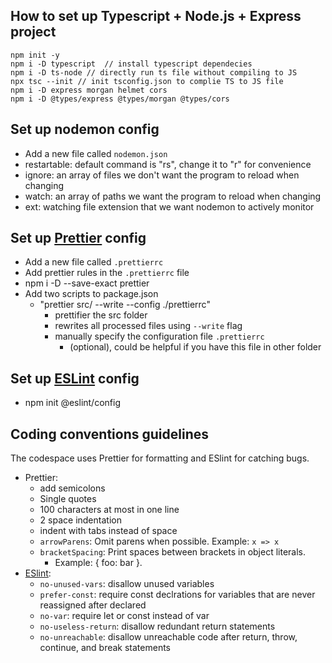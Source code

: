 ## How to set up Typescript + Node.js + Express project
```
npm init -y
npm i -D typescript  // install typescript dependecies
npm i -D ts-node // directly run ts file without compiling to JS
npx tsc --init // init tsconfig.json to complie TS to JS file
npm i -D express morgan helmet cors
npm i -D @types/express @types/morgan @types/cors
```

## Set up nodemon config
- Add a new file called `nodemon.json`
- restartable: default command is "rs", change it to "r" for convenience
- ignore: an array of files we don't want the program to reload when changing
- watch: an array of paths we want the program to reload when changing
- ext: watching file extension that we want nodemon to actively monitor

## Set up [Prettier](https://prettier.io/docs/en/cli.html#file-patterns) config
- Add a new file called `.prettierrc`
- Add prettier rules in the `.prettierrc` file
- npm i -D --save-exact prettier
- Add two scripts to package.json
    - "prettier src/ --write --config ./prettierrc"
        - prettifier the src folder 
        - rewrites all processed files using `--write` flag
        - manually specify the configuration file `.prettierrc` 
            - (optional), could be helpful if you have this file in other folder

## Set up [ESLint](https://eslint.org/docs/latest/use/getting-started) config
- npm init @eslint/config

## Coding conventions guidelines
The codespace uses Prettier for formatting and ESlint for catching bugs.
- Prettier: 
    - add semicolons
    - Single quotes
    - 100 characters at most in one line
    - 2 space indentation
    - indent with tabs instead of space
    - `arrowParens`: Omit parens when possible. Example: `x => x`
    - `bracketSpacing`: Print spaces between brackets in object literals.
        - Example: { foo: bar }.
- [ESlint](https://eslint.org/docs/latest/rules/): 
    - `no-unused-vars`: disallow unused variables
    - `prefer-const`: require const declrations for variables that are never reassigned after declared
    - `no-var`: require let or const instead of var
    - `no-useless-return`: disallow redundant return statements
    - `no-unreachable`: disallow unreachable code after return, throw, continue, and break statements
